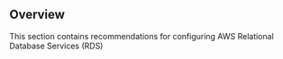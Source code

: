 ## Overview

This section contains recommendations for configuring AWS Relational Database Services (RDS)

